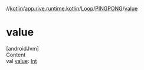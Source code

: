 //[kotlin](../../../../index.md)/[app.rive.runtime.kotlin](../../index.md)/[Loop](../index.md)/[PINGPONG](index.md)/[value](value.md)



# value  
[androidJvm]  
Content  
val [value](value.md): [Int](https://kotlinlang.org/api/latest/jvm/stdlib/kotlin/-int/index.html)  



